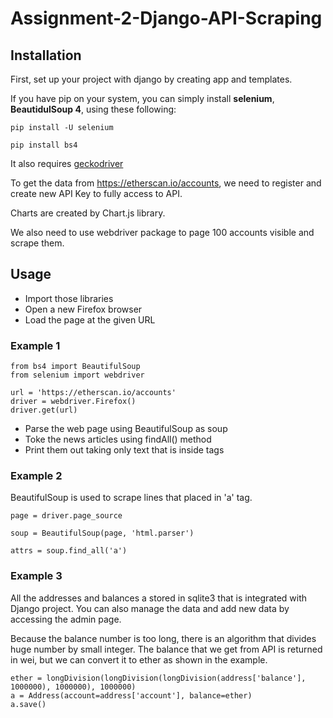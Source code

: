# Assignment-2-Django-API-Scraping
## Installation

First, set up your project with django by creating app and templates.

If you have pip on your system, you can simply install **selenium**, **BeautidulSoup 4**, using these following:
```
pip install -U selenium
```
```
pip install bs4
```

It also requires [geckodriver](https://github.com/mozilla/geckodriver/releases)

To get the data from https://etherscan.io/accounts, we need to register and create new API Key to fully access to API.

Charts are created by Chart.js library.

We also need to use webdriver package to page 100 accounts visible and scrape them.

## Usage
* Import those libraries
* Open a new Firefox browser
* Load the page at the given URL
### Example 1
```
from bs4 import BeautifulSoup
from selenium import webdriver

url = 'https://etherscan.io/accounts'
driver = webdriver.Firefox()
driver.get(url)
```
* Parse the web page using BeautifulSoup as soup
* Toke the news articles using findAll() method
* Print them out taking only text that is inside tags
### Example 2
BeautifulSoup is used to scrape lines that placed in 'a' tag.
```
page = driver.page_source

soup = BeautifulSoup(page, 'html.parser')

attrs = soup.find_all('a')
```

### Example 3
All the addresses and balances a stored in sqlite3 that is integrated with Django project. You can also manage the data and add new data by accessing the admin page.

Because the balance number is too long, there is an algorithm that divides huge number by small integer. The balance that we get from API is returned in wei, but we can convert it to ether as shown in the example. 
```
ether = longDivision(longDivision(longDivision(address['balance'], 1000000), 1000000), 1000000)
a = Address(account=address['account'], balance=ether)
a.save()
```
